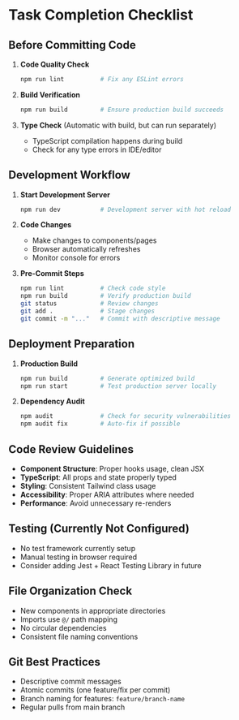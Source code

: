 # Task Completion Checklist

## Before Committing Code
1. **Code Quality Check**
   ```bash
   npm run lint          # Fix any ESLint errors
   ```

2. **Build Verification**
   ```bash
   npm run build         # Ensure production build succeeds
   ```

3. **Type Check** (Automatic with build, but can run separately)
   - TypeScript compilation happens during build
   - Check for any type errors in IDE/editor

## Development Workflow
1. **Start Development Server**
   ```bash
   npm run dev           # Development server with hot reload
   ```

2. **Code Changes**
   - Make changes to components/pages
   - Browser automatically refreshes
   - Monitor console for errors

3. **Pre-Commit Steps**
   ```bash
   npm run lint          # Check code style
   npm run build         # Verify production build
   git status            # Review changes
   git add .             # Stage changes
   git commit -m "..."   # Commit with descriptive message
   ```

## Deployment Preparation
1. **Production Build**
   ```bash
   npm run build         # Generate optimized build
   npm run start         # Test production server locally
   ```

2. **Dependency Audit**
   ```bash
   npm audit             # Check for security vulnerabilities
   npm audit fix         # Auto-fix if possible
   ```

## Code Review Guidelines
- **Component Structure**: Proper hooks usage, clean JSX
- **TypeScript**: All props and state properly typed
- **Styling**: Consistent Tailwind class usage
- **Accessibility**: Proper ARIA attributes where needed
- **Performance**: Avoid unnecessary re-renders

## Testing (Currently Not Configured)
- No test framework currently setup
- Manual testing in browser required
- Consider adding Jest + React Testing Library in future

## File Organization Check
- New components in appropriate directories
- Imports use `@/` path mapping
- No circular dependencies
- Consistent file naming conventions

## Git Best Practices
- Descriptive commit messages
- Atomic commits (one feature/fix per commit)
- Branch naming for features: `feature/branch-name`
- Regular pulls from main branch